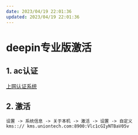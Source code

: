 ```yaml
---
date: 2023/04/19 22:01:36
updated: 2023/04/19 22:01:36
---
```


# deepin专业版激活

## 1. ac认证
[上网认证系统](http://ac.uniontehc.com)

## 2. 激活
```plain
设置 -> 系统信息 -> 关于本机 -> 激活 -> 设置 -> 自定义
kms::// kms.uniontech.com:8900:Vlc1cGIyNTBaV05v
```